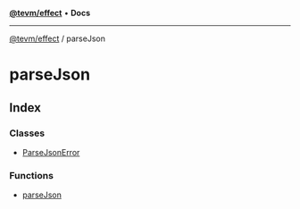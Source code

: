 [**@tevm/effect**](../README.md) • **Docs**

***

[@tevm/effect](../modules.md) / parseJson

# parseJson

## Index

### Classes

- [ParseJsonError](classes/ParseJsonError.md)

### Functions

- [parseJson](functions/parseJson.md)

